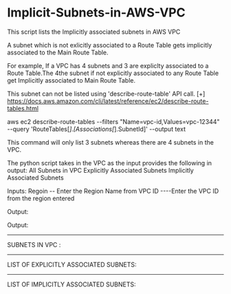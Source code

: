 # Implicit-Subnets-in-AWS-VPC
This script lists the Implicitly associated subnets in AWS VPC


A subnet which is not exlicitly associated to a Route Table gets implicitly associated to the Main Route Table.

For example, If a VPC has 4 subnets and 3 are expliclty associated to a Route Table.The 4the subnet if not explicitly associated to any Route Table get Implicitly associated to Main Route Table.

This subnet can not be listed using 'describe-route-table' API call.
[+] https://docs.aws.amazon.com/cli/latest/reference/ec2/describe-route-tables.html


 aws ec2 describe-route-tables --filters "Name=vpc-id,Values=vpc-12344" --query  'RouteTables[*].[Associations[*].SubnetId]' --output text

This command will only list 3 subnets whereas there are 4 subnets in the VPC.

The python script takes in the VPC as the input provides the following in output:
All Subnets in VPC
Explicitly Associated Subnets
Implicitly Associated Subnets

Inputs:
Regoin -- Enter the Region Name from
VPC ID ----Enter the VPC ID from the region entered

Output:

Output:

**********************

SUBNETS IN VPC :


**********************

LIST OF EXPLICITLY ASSOCIATED SUBNETS:



**********************

LIST OF IMPLICITLY ASSOCIATED SUBNETS:


 

